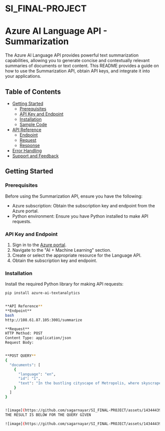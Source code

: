 # SI_FINAL-PROJECT
# Azure AI Language API - Summarization

The Azure AI Language API provides powerful text summarization capabilities, allowing you to generate concise and contextually relevant summaries of documents or text content. This README provides a guide on how to use the Summarization API, obtain API keys, and integrate it into your applications.

## Table of Contents

- [Getting Started](#getting-started)
  - [Prerequisites](#prerequisites)
  - [API Key and Endpoint](#api-key-and-endpoint)
  - [Installation](#installation)
  - [Sample Code](#sample-code)
- [API Reference](#api-reference)
  - [Endpoint](#endpoint)
  - [Request](#request)
  - [Response](#response)
- [Error Handling](#error-handling)
- [Support and Feedback](#support-and-feedback)

## Getting Started

### Prerequisites

Before using the Summarization API, ensure you have the following:

- Azure subscription: Obtain the subscription key and endpoint from the Azure portal.
- Python environment: Ensure you have Python installed to make API requests.

### API Key and Endpoint

1. Sign in to the [Azure portal](https://portal.azure.com/).
2. Navigate to the "AI + Machine Learning" section.
3. Create or select the appropriate resource for the Language API.
4. Obtain the subscription key and endpoint.

### Installation

Install the required Python library for making API requests:

```bash
pip install azure-ai-textanalytics


**API Reference**
**Endpoint**
bash
http://108.61.87.105:3001/summarize

**Request**
HTTP Method: POST
Content Type: application/json
Request Body:


**POST QUERY**
{
  "documents": [
    {
      "language": "en",
      "id": "1",
      "text": "In the bustling cityscape of Metropolis, where skyscrapers touched the heavens and neon lights painted the night, a mysterious energy surged through the air. The citizens, oblivious to the cosmic forces at play, hurried along the bustling streets, their lives entwined with the rhythm of the city. Meanwhile, hidden beneath the veneer of everyday life, a clandestine group known as the Illuminate wove a tapestry of intrigue and power. Their enigmatic leader, known only as Cipher, possessed a keen intellect and an uncanny ability to manipulate the threads of reality.As the city pulsated with life, an ancient artifact, the Aetherian Crystal, resurfaced, unlocking dormant potentials in unsuspecting individuals. Unbeknownst to them, their destinies were intertwined, converging towards an impending clash of cosmic proportions. The veil between worlds wavered, revealing glimpses of otherworldly realms, as the city became a battleground for metaphysical forces vying for control.Amidst the chaos, a reluctant hero emerged, discovering latent abilities and a responsibility to protect the city from impending doom. As the narrative unfolded, alliances formed and betrayals shattered trust, leading to a climactic showdown that would determine the fate of Metropolis and its unsuspecting inhabitants "
    }
  ]
}


![image](https://github.com/sagarnayar/SI_FINAL-PROJECT/assets/143444397/343ef14a-8dba-4f7d-b3f6-33fffbca5259)
THE RESULT IS BELOW FOR THE QUERY GIVEN

![image](https://github.com/sagarnayar/SI_FINAL-PROJECT/assets/143444397/7cc8893c-b118-4c11-b306-515a52d8a3c0)


